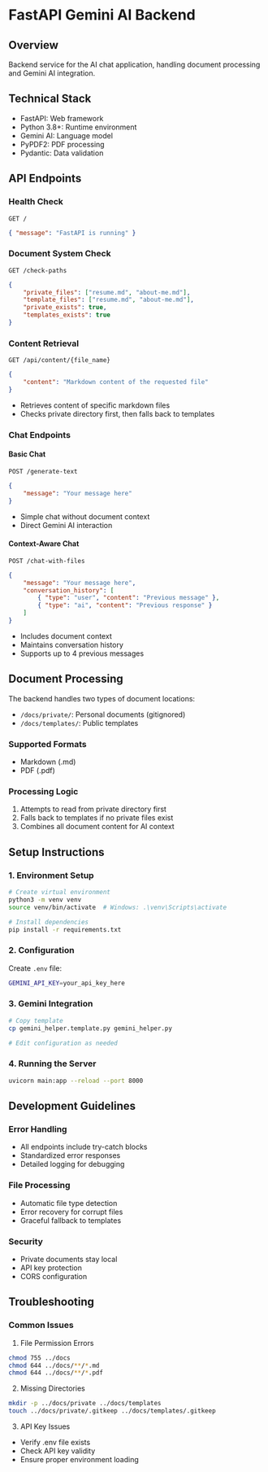 # FastAPI Gemini AI Backend

## Overview

Backend service for the AI chat application, handling document processing and Gemini AI integration.

## Technical Stack

-   FastAPI: Web framework
-   Python 3.8+: Runtime environment
-   Gemini AI: Language model
-   PyPDF2: PDF processing
-   Pydantic: Data validation

## API Endpoints

### Health Check

`GET /`

```json
{ "message": "FastAPI is running" }
```

### Document System Check

`GET /check-paths`

```json
{
    "private_files": ["resume.md", "about-me.md"],
    "template_files": ["resume.md", "about-me.md"],
    "private_exists": true,
    "templates_exists": true
}
```

### Content Retrieval

`GET /api/content/{file_name}`

```json
{
    "content": "Markdown content of the requested file"
}
```

-   Retrieves content of specific markdown files
-   Checks private directory first, then falls back to templates

### Chat Endpoints

#### Basic Chat

`POST /generate-text`

```json
{
    "message": "Your message here"
}
```

-   Simple chat without document context
-   Direct Gemini AI interaction

#### Context-Aware Chat

`POST /chat-with-files`

```json
{
    "message": "Your message here",
    "conversation_history": [
        { "type": "user", "content": "Previous message" },
        { "type": "ai", "content": "Previous response" }
    ]
}
```

-   Includes document context
-   Maintains conversation history
-   Supports up to 4 previous messages

## Document Processing

The backend handles two types of document locations:

-   `/docs/private/`: Personal documents (gitignored)
-   `/docs/templates/`: Public templates

### Supported Formats

-   Markdown (.md)
-   PDF (.pdf)

### Processing Logic

1. Attempts to read from private directory first
2. Falls back to templates if no private files exist
3. Combines all document content for AI context

## Setup Instructions

### 1. Environment Setup

```bash
# Create virtual environment
python3 -m venv venv
source venv/bin/activate  # Windows: .\venv\Scripts\activate

# Install dependencies
pip install -r requirements.txt
```

### 2. Configuration

Create `.env` file:

```bash
GEMINI_API_KEY=your_api_key_here
```

### 3. Gemini Integration

```bash
# Copy template
cp gemini_helper.template.py gemini_helper.py

# Edit configuration as needed
```

### 4. Running the Server

```bash
uvicorn main:app --reload --port 8000
```

## Development Guidelines

### Error Handling

-   All endpoints include try-catch blocks
-   Standardized error responses
-   Detailed logging for debugging

### File Processing

-   Automatic file type detection
-   Error recovery for corrupt files
-   Graceful fallback to templates

### Security

-   Private documents stay local
-   API key protection
-   CORS configuration

## Troubleshooting

### Common Issues

1. File Permission Errors

```bash
chmod 755 ../docs
chmod 644 ../docs/**/*.md
chmod 644 ../docs/**/*.pdf
```

2. Missing Directories

```bash
mkdir -p ../docs/private ../docs/templates
touch ../docs/private/.gitkeep ../docs/templates/.gitkeep
```

3. API Key Issues

-   Verify .env file exists
-   Check API key validity
-   Ensure proper environment loading
